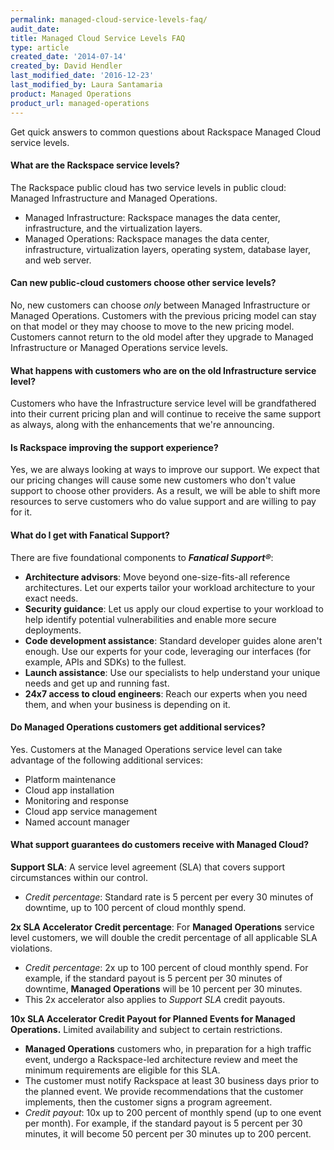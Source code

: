 ```yaml
---
permalink: managed-cloud-service-levels-faq/
audit_date:
title: Managed Cloud Service Levels FAQ
type: article
created_date: '2014-07-14'
created_by: David Hendler
last_modified_date: '2016-12-23'
last_modified_by: Laura Santamaria
product: Managed Operations
product_url: managed-operations
---
```


Get quick answers to common questions about Rackspace Managed Cloud service
levels.

#### What are the Rackspace service levels?

The Rackspace public cloud has two service levels in public cloud: Managed
Infrastructure and Managed Operations.

-   Managed Infrastructure: Rackspace manages the data center, infrastructure,
    and the virtualization layers.
-   Managed Operations: Rackspace manages the data center, infrastructure,
    virtualization layers, operating system, database layer, and web server.

#### Can new public-cloud customers choose other service levels?

No, new customers can choose *only* between Managed Infrastructure or Managed
Operations. Customers with the previous pricing model can stay on that model or
they may choose to move to the new pricing model. Customers cannot return to the
old model after they upgrade to Managed Infrastructure or Managed Operations
service levels.

#### What happens with customers who are on the old Infrastructure service level?

Customers who have the Infrastructure service level will be grandfathered into
their current pricing plan and will continue to receive the same support as
always, along with the enhancements that we're announcing.

#### Is Rackspace improving the support experience?

Yes, we are always looking at ways to improve our support. We expect that our
pricing changes will cause some new customers who don't value support to choose
other providers. As a result, we will be able to shift more resources to serve
customers who do value support and are willing to pay for it.

#### What do I get with Fanatical Support?

There are five foundational components to ***Fanatical Support&reg;***:

-   **Architecture advisors**: Move beyond one-size-fits-all reference
    architectures. Let our experts tailor your workload architecture to your
    exact needs.
-   **Security guidance**: Let us apply our cloud expertise to your workload to
    help identify potential vulnerabilities and enable more secure deployments.
-   **Code development assistance**: Standard developer guides alone aren't
    enough. Use our experts for your code, leveraging our interfaces (for
    example, APIs and SDKs) to the fullest.
-   **Launch assistance**: Use our specialists to help understand your unique
    needs and get up and running fast.
-   **24x7 access to cloud engineers**: Reach our experts when you need them,
    and when your business is depending on it.

#### Do Managed Operations customers get additional services?

Yes. Customers at the Managed Operations service level can take advantage of the
following additional services:

-   Platform maintenance
-   Cloud app installation
-   Monitoring and response
-   Cloud app service management
-   Named account manager

#### What support guarantees do customers receive with Managed Cloud?

**Support SLA**: A service level agreement (SLA) that covers support
circumstances within our control.

-   *Credit percentage*: Standard rate is 5 percent per every 30 minutes of
    downtime, up to 100 percent of cloud monthly spend.

**2x SLA Accelerator Credit percentage**: For **Managed Operations** service
level customers, we will double the credit percentage of all applicable SLA
violations.

-   *Credit percentage*: 2x up to 100 percent of cloud monthly spend. For
    example, if the standard payout is 5 percent per 30 minutes of downtime,
    **Managed Operations** will be 10 percent per 30 minutes.
-   This 2x accelerator also applies to *Support SLA* credit payouts.

**10x SLA Accelerator Credit Payout for Planned Events for Managed Operations.**
Limited availability and subject to certain restrictions.

-   **Managed Operations** customers who, in preparation for a high traffic
    event, undergo a Rackspace-led architecture review and meet the minimum
    requirements are eligible for this SLA.
-   The customer must notify Rackspace at least 30 business days prior to the
    planned event. We provide recommendations that the customer implements, then
    the customer signs a program agreement.
-   *Credit payout*: 10x up to 200 percent of monthly spend (up to one event per
    month). For example, if the standard payout is 5 percent per 30 minutes, it
    will become 50 percent per 30 minutes up to 200 percent.
